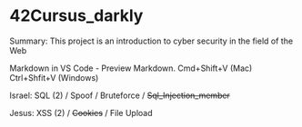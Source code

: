 # 42Cursus_darkly
Summary: This project is an introduction to cyber security in the field of the Web

Markdown in VS Code - Preview Markdown. Cmd+Shift+V (Mac) Ctrl+Shfit+V (Windows)

Israel: SQL (2) / Spoof / Bruteforce / ~~Sql_Injection_member~~

Jesus: XSS (2) / ~~Cookies~~ / File Upload